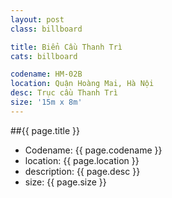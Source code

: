 ```yaml
---
layout: post
class: billboard

title: Biển Cầu Thanh Trì
cats: billboard

codename: HM-02B
location: Quận Hoàng Mai, Hà Nội
desc: Trục cầu Thanh Trì
size: '15m x 8m'
---
```


##{{ page.title }}
- Codename: {{ page.codename }}
- location: {{ page.location }}
- description: {{ page.desc }}
- size: {{ page.size }}